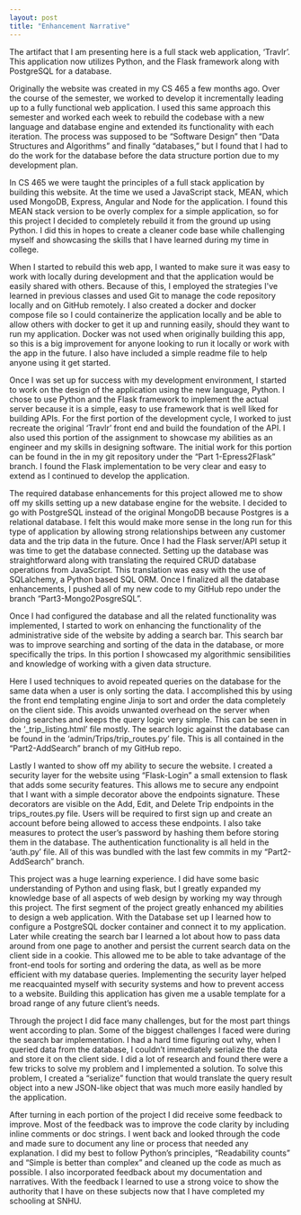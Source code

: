 ```yaml
---
layout: post
title: "Enhancement Narrative"
---
```

The artifact that I am presenting here is a full stack web application, ‘Travlr’. This application now utilizes Python, and the Flask framework along with PostgreSQL for a database. 

Originally the website was created in my CS 465 a few months ago. Over the course of the semester, we worked to develop it incrementally leading up to a fully functional web application. I used this same approach this semester and worked each week to rebuild the codebase with a new language and database engine and extended its functionality with each iteration. The process was supposed to be “Software Design” then “Data Structures and Algorithms” and finally “databases,” but I found that I had to do the work for the database before the data structure portion due to my development plan. 

In CS 465 we were taught the principles of a full stack application by building this website. At the time we used a JavaScript stack, MEAN, which used MongoDB, Express, Angular and Node for the application. I found this MEAN stack version to be overly complex for a simple application, so for this project I decided to completely rebuild it from the ground up using Python. I did this in hopes to create a cleaner code base while challenging myself and showcasing the skills that I have learned during my time in college. 

When I started to rebuild this web app, I wanted to make sure it was easy to work with locally during development and that the application would be easily shared with others. Because of this, I employed the strategies I've learned in previous classes and used Git to manage the code repository locally and on GitHub remotely. I also created a docker and docker compose file so I could containerize the application locally and be able to allow others with docker to get it up and running easily, should they want to run my application. Docker was not used when originally building this app, so this is a big improvement for anyone looking to run it locally or work with the app in the future. I also have included a simple readme file to help anyone using it get started. 

Once I was set up for success with my development environment, I started to work on the design of the application using the new language, Python. I chose to use Python and the Flask framework to implement the actual server because it is a simple, easy to use framework that is well liked for building APIs. For the first portion of the development cycle, I worked to just recreate the original ‘Travlr’ front end and build the foundation of the API. I also used this portion of the assignment to showcase my abilities as an engineer and my skills in designing software. The initial work for this portion can be found in the in my git repository under the “Part 1-Epress2Flask” branch. I found the Flask implementation to be very clear and easy to extend as I continued to develop the application. 

The required database enhancements for this project allowed me to show off my skills setting up a new database engine for the website. I decided to go with PostgreSQL instead of the original MongoDB because Postgres is a relational database. I felt this would make more sense in the long run for this type of application by allowing strong relationships between any customer data and the trip data in the future. Once I had the Flask server/API setup it was time to get the database connected. Setting up the database was straightforward along with translating the required CRUD database operations from JavaScript. This translation was easy with the use of SQLalchemy, a Python based SQL ORM. Once I finalized all the database enhancements, I pushed all of my new code to my GitHub repo under the branch “Part3-Mongo2PosgreSQL”.

Once I had configured the database and all the related functionality was implemented, I started to work on enhancing the functionality of the administrative side of the website by adding a search bar. This search bar was to improve searching and sorting of the data in the database, or more specifically the trips. In this portion I showcased my algorithmic sensibilities and knowledge of working with a given data structure. 

Here I used techniques to avoid repeated queries on the database for the same data when a user is only sorting the data. I accomplished this by using the front end templating engine Jinja to sort and order the data completely on the client side. This avoids unwanted overhead on the server when doing searches and keeps the query logic very simple. This can be seen in the ‘_trip_listing.html’ file mostly. The search logic against the database can be found in the ‘admin/Trips/trip_routes.py’ file. This is all contained in the “Part2-AddSearch” branch of my GitHub repo. 

Lastly I wanted to show off my ability to secure the website. I created a security layer for the website using “Flask-Login” a small extension to flask that adds some security features. This allows me to secure any endpoint that I want with a simple decorator above the endpoints signature. These decorators are visible on the Add, Edit, and Delete Trip endpoints in the trips_routes.py file. Users will be required to first sign up and create an account before being allowed to access these endpoints. I also take measures to protect the user’s password by hashing them before storing them in the database. The authentication functionality is all held in the ‘auth.py’ file. All of this was bundled with the last few commits in my “Part2-AddSearch” branch. 

This project was a huge learning experience. I did have some basic understanding of Python and using flask, but I greatly expanded my knowledge base of all aspects of web design by working my way through this project. The first segment of the project greatly enhanced my abilities to design a web application. With the Database set up I learned how to configure a PostgreSQL docker container and connect it to my application. Later while creating the search bar I learned a lot about how to pass data around from one page to another and persist the current search data on the client side in a cookie. This allowed me to be able to take advantage of the front-end tools for sorting and ordering the data, as well as be more efficient with my database queries. Implementing the security layer helped me reacquainted myself with security systems and how to prevent access to a website. Building this application has given me a usable template for a broad range of any future client’s needs. 
 
Through the project I did face many challenges, but for the most part things went according to plan. Some of the biggest challenges I faced were during the search bar implementation. I had a hard time figuring out why, when I queried data from the database, I couldn’t immediately serialize the data and store it on the client side. I did a lot of research and found there were a few tricks to solve my problem and I implemented a solution. To solve this problem, I created a “serialize” function that would translate the query result object into a new JSON-like object that was much more easily handled by the application. 

After turning in each portion of the project I did receive some feedback to improve. Most of the feedback was to improve the code clarity by including inline comments or doc strings. I went back and looked through the code and made sure to document any line or process that needed any explanation. I did my best to follow Python’s principles, “Readability counts” and “Simple is better than complex” and cleaned up the code as much as possible. I also incorporated feedback about my documentation and narratives. With the feedback I learned to use a strong voice to show the authority that I have on these subjects now that I have completed my schooling at SNHU. 
